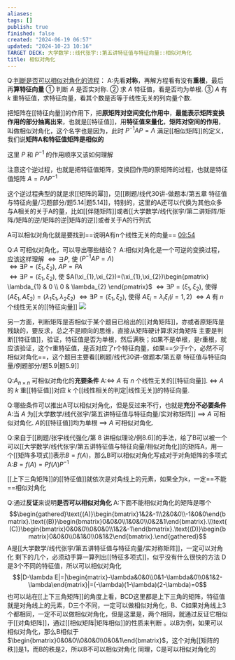 ```yaml
---
aliases: 
tags: []
publish: true
finished: false
created: "2024-06-19 06:57"
updated: "2024-10-23 10:16"
TARGET DECK: 大学数学::线代张宇::第五讲特征值与特征向量::相似对角化
title: 相似对角化
---
```

Q:[判断是否可以相似对角化的流程](https://www.bilibili.com/video/BV1pj421S7FF?t=107.0&p=108)：
A:先看**对称**，再解方程看有没有**重根**，最后再**算特征向量**
① 判断 $A$ 是否实对称.
② 求 $A$ 特征值，看是否均为单根.
③ $A$ 有 $k$ 重特征值，求特征向量，看其个数是否等于线性无关的列向量个数.

把矩阵在[[特征向量]]的作用下，把**原矩阵对空间变化作用中**，**最能表示矩阵变换作用的部分抽离出来**，也就是[[特征值]]，用**特征值来量化**，**矩阵对空间的作用**，叫做相似对角化，这个名字也是因为，此时 $P^{-1}AP=\Lambda$ 满足[[相似矩阵]]的定义，我们说**矩阵A和特征值矩阵是相似的** 

这里 $P$ 和 $P^{-1}$ 的作用顺序又该如何理解

注意这个逆过程，也就是把特征值矩阵，变换回作用的原矩阵的过程，也就是特征值矩阵 $A=P\Lambda P^{-1}$

这个逆过程典型的就是求[[矩阵的幂]]，见[[刷题/线代30讲-做题本/第五章 特征值与特征向量/习题部分/题5.14|题5.14]]，特别的，这里的A还可以代换为其他众多与A相关的关于A的量，比如[[伴随矩阵]]或者[[大学数学/线代张宇/第二讲矩阵/矩阵/矩阵的逆/矩阵的逆|矩阵的逆]]或者关于A的行列式

A可以相似对角化就是要找到==说明A有n个线性无关的向量== [09:54](https://www.bilibili.com/video/BV1Ti421D727?p=44&t=594.815894#t=09:54.82) 

Q:$A$ 可相似对角化，可以导出哪些结论？
A:相似对角化是一个可逆的变换过程，应该这样理解
$\Leftrightarrow \exists P,$ 使 $(P^{-1}AP=\Lambda)$  
$\Leftrightarrow \exists P=(\xi_{1},\xi_{2})$, $AP=PA$  
$\Leftrightarrow \exists P=(\xi_{1},\xi_{2})$, 使 $A(\xi_{1},\xi_{2})=(\xi_{1},\xi_{2})\begin{pmatrix} \lambda_{1} & 0 \\ 0 & \lambda_{2} \end{pmatrix}$
$\Leftrightarrow \exists P=(\xi_{1},\xi_{2}),$ 使得 $(A \xi_{1} ,A\xi_{2})=(\lambda_{1}\xi_{1},\lambda_{2}\xi_{2})$
$\Leftrightarrow \exists P=(\xi_{1},\xi_{2}),$ 使得 $A\xi_{i}=\lambda_{i}\xi_{i}(i=1,2)$
$\Leftrightarrow A$ 有 $n$ 个线性无关的[[特征向量]]
![](https://img.hwenyi.tech/202406101846321.webp)

另一方面，判断矩阵是否相似于某个题目已给出的[[对角矩阵]]，亦或者原矩阵是残缺的，要反求，总之不是顺向的思维，直接从矩阵硬计算求对角矩阵
主要是判断[[特征值]]，验证，特征值是否为单根，然后满秩；如果不是单根，是r重根，就应该验证，这个r重特征值，是否对应了r个特征向量，如果==少于r个，必然不可相似对角化==，这个题目主要看[[刷题/线代30讲-做题本/第五章 特征值与特征向量/例题部分/题5.9|题5.9]]

Q:$A_{n \times n}$ 可相似对角化的**充要条件**
A:$\iff$ $A$ 有 $n$ 个线性无关的[[特征向量]].
$\iff$ $A$的 $k$ 重[[特征值]]对应 $k$ 个[[线性相关的判定|线性无关]]的特征向量. 

Q:哪些条件可以推出A可以相似对角化，但是反过来不行，也就是**充分不必要条件**
A:当 $A$ 为[[大学数学/线代张宇/第五讲特征值与特征向量/实对称矩阵]] $\implies$ $A$ 可相似对角化. 
$A$的[[特征值]]均为单根 $\implies$ $A$ 可相似对角化. 

Q:来自于[[刷题/张宇线代强化/第 8 讲相似理论/例8.6]]的手法，给了B可以被一个可以[[大学数学/线代张宇/第五讲特征值与特征向量/相似对角化]]的矩阵A，用一个[[矩阵多项式]]表示$B=f(A)$，那么B可以相似对角化写成对于对角矩阵的多项式
A:$B=f(A)=Pf(\Lambda)P^{-1}$

[[上下三角矩阵]]的[[特征值]]就依次是对角线上的元素，如果全为k，一定==不能==相似对角化


Q:通过**反证**来说明**是否可以相似对角化**
A:下面不能相似对角化的矩阵是哪个
$$\begin{gathered}\text{(A)}\begin{bmatrix}1&2&-1\\2&0&0\\-1&0&0\end{bmatrix}.\text{(B)}\begin{bmatrix}0&0&0\\1&0&0\\0&2&1\end{bmatrix}.\\\text{(C)}\begin{bmatrix}0&0&0\\0&0&0\\1&2&-1\end{bmatrix}.\text{(D)}\begin{bmatrix}0&0&0\\0&1&0\\0&1&2\end{bmatrix}.\end{gathered}$$
A是[[大学数学/线代张宇/第五讲特征值与特征向量/实对称矩阵]]，一定可以对角化
剩下的几个，必须动手算一算列出[[特征多项式]]，似乎没有什么很快的方法
D是3个不同的特征值，所以可以相似对角化
$$|D-\lambda E|=|\begin{matrix}-\lambda&0&0\\0&1-\lambda&0\\0&1&2-\lambda\end{matrix}|=(-\lambda)(1-\lambda)(2-\lambda)=0$$
也可以站在[[上下三角矩阵]]的角度上看，BCD这里都是上下三角的矩阵，特征值就是对角线上的元素，D三个不同，一定可以做相似对角化，B、C如果对角线上3个都相同，一定不可以做相似对角化，但是这里是，两个相同，就通过反证它相似于[[对角矩阵]]，通过[[相似矩阵|矩阵相似]]的性质来判断
。以B为例，如果可以相似对角化，那么B相似于$\begin{bmatrix}0&0&0\\0&0&0\\0&0&1\end{bmatrix}$，这个对角[[矩阵的秩]]是1，而B的秩是2，所以B不可以相似对角化
同理，C是可以相似对角化的
